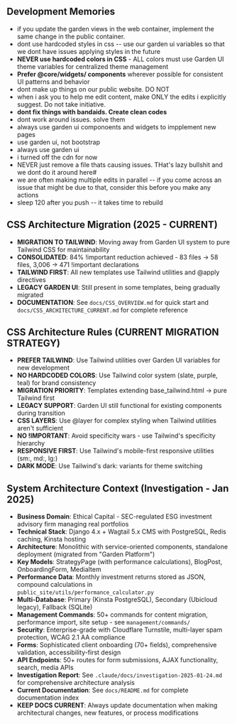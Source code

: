 ## Development Memories
- if you update the garden views in the web container, implement the same change in the public container.
- dont use hardcoded styles in css -- use our garden ui variables so that we dont have issues applying styles in the future
- **NEVER use hardcoded colors in CSS** - ALL colors must use Garden UI theme variables for centralized theme management
- **Prefer @core/widgets/ components** wherever possible for consistent UI patterns and behavior
- dont make up things on our public website. DO NOT
- when i ask you to help me edit content, make ONLY the edits i explicitly suggest. Do not take initiative.
- **dont fix things with bandaids. Create clean codes**
- dont work around issues. solve them
- always use garden ui componoents and widgets to impplement new pages
- use garden ui, not bootstrap
- always use garden ui
- i turned off the cdn for now
- NEVER just remove a file thats causing issues. THat's lazy bullshit and we dont do it around here#
- we are often making multiple edits in parallel -- if you come across an issue that might be due to that, consider this before you make any actions
- sleep 120 after you push -- it takes time to rebuild

## CSS Architecture Migration (2025 - CURRENT)
- **MIGRATION TO TAILWIND**: Moving away from Garden UI system to pure Tailwind CSS for maintainability
- **CONSOLIDATED**: 84% !important reduction achieved - 83 files → 58 files, 3,006 → 471 !important declarations
- **TAILWIND FIRST**: All new templates use Tailwind utilities and @apply directives
- **LEGACY GARDEN UI**: Still present in some templates, being gradually migrated
- **DOCUMENTATION**: See `docs/CSS_OVERVIEW.md` for quick start and `docs/CSS_ARCHITECTURE_CURRENT.md` for complete reference

## CSS Architecture Rules (CURRENT MIGRATION STRATEGY)
- **PREFER TAILWIND**: Use Tailwind utilities over Garden UI variables for new development
- **NO HARDCODED COLORS**: Use Tailwind color system (slate, purple, teal) for brand consistency
- **MIGRATION PRIORITY**: Templates extending base_tailwind.html → pure Tailwind first
- **LEGACY SUPPORT**: Garden UI still functional for existing components during transition
- **CSS LAYERS**: Use @layer for complex styling when Tailwind utilities aren't sufficient
- **NO !IMPORTANT**: Avoid specificity wars - use Tailwind's specificity hierarchy
- **RESPONSIVE FIRST**: Use Tailwind's mobile-first responsive utilities (sm:, md:, lg:)
- **DARK MODE**: Use Tailwind's dark: variants for theme switching

## System Architecture Context (Investigation - Jan 2025)
- **Business Domain**: Ethical Capital - SEC-regulated ESG investment advisory firm managing real portfolios
- **Technical Stack**: Django 4.x + Wagtail 5.x CMS with PostgreSQL, Redis caching, Kinsta hosting
- **Architecture**: Monolithic with service-oriented components, standalone deployment (migrated from "Garden Platform")
- **Key Models**: StrategyPage (with performance calculations), BlogPost, OnboardingForm, MediaItem
- **Performance Data**: Monthly investment returns stored as JSON, compound calculations in `public_site/utils/performance_calculator.py`
- **Multi-Database**: Primary (Kinsta PostgreSQL), Secondary (Ubicloud legacy), Fallback (SQLite)
- **Management Commands**: 50+ commands for content migration, performance import, site setup - see `management/commands/`
- **Security**: Enterprise-grade with Cloudflare Turnstile, multi-layer spam protection, WCAG 2.1 AA compliance
- **Forms**: Sophisticated client onboarding (70+ fields), comprehensive validation, accessibility-first design
- **API Endpoints**: 50+ routes for form submissions, AJAX functionality, search, media APIs
- **Investigation Report**: See `.claude/docs/investigation-2025-01-24.md` for comprehensive architecture analysis
- **Current Documentation**: See `docs/README.md` for complete documentation index
- **KEEP DOCS CURRENT**: Always update documentation when making architectural changes, new features, or process modifications
